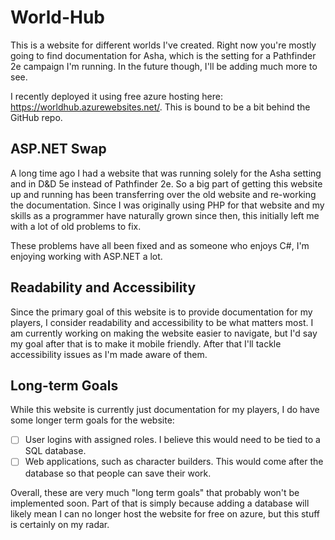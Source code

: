 # World-Hub
This is a website for different worlds I've created. Right now you're mostly going to find documentation for Asha, which is the setting for a Pathfinder 2e campaign I'm running. In the future though, I'll be adding much more to see.

I recently deployed it using free azure hosting here: https://worldhub.azurewebsites.net/. This is bound to be a bit behind the GitHub repo.

## ASP.NET Swap
A long time ago I had a website that was running solely for the Asha setting and in D&D 5e instead of Pathfinder 2e. So a big part of getting this website up and running has been transferring over the old website and re-working the documentation. Since I was originally using PHP for that website and my skills as a programmer have naturally grown since then, this initially left me with a lot of old problems to fix.

These problems have all been fixed and as someone who enjoys C#, I'm enjoying working with ASP.NET a lot.

## Readability and Accessibility
Since the primary goal of this website is to provide documentation for my players, I consider readability and accessibility to be what matters most. I am currently working on making the website easier to navigate, but I'd say my goal after that is to make it mobile friendly. After that I'll tackle accessibility issues as I'm made aware of them. 

## Long-term Goals
While this website is currently just documentation for my players, I do have some longer term goals for the website:

- [ ] User logins with assigned roles. I believe this would need to be tied to a SQL database.
- [ ] Web applications, such as character builders. This would come after the database so that people can save their work.

Overall, these are very much "long term goals" that probably won't be implemented soon. Part of that is simply because adding a database will likely mean I can no longer host the website for free on azure, but this stuff is certainly on my radar.
